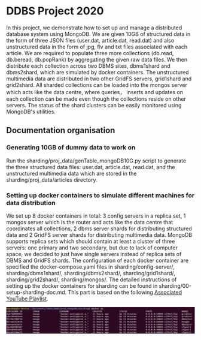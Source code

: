 # DDBS Project 2020

In this project, we demonstrate how to set up and manage a distributed database system using MongoDB. We are given 10GB of structured data in the form of three JSON files (user.dat, article.dat, read.dat) and also unstructured data in the form of jpg, flv and txt files associated with each article. We are required to populate three more collections (db.read, db.beread, db.popRank) by aggregating the given raw data files. We then distribute each collection across two DBMS sites, dbms1shard and dbms2shard, which are simulated by docker containers. The unstructured multimedia data are distributed in two other GridFS servers, grid1shard and grid2shard. All sharded collections can be loaded into the mongos server which acts like the data centre, where queries， inserts and updates on each collection can be made even though the collections reside on other servers. The status of the shard clusters can be easily monitored using MongoDB's utilities.

## Documentation organisation

### Generating 10GB of dummy data to work on
Run the sharding/proj_data/genTable_mongoDB10G.py script to generate the three structured data files: user.dat, article.dat, read.dat, and the unstructured multimedia data which are stored in the sharding/proj_data/articles directory.

### Setting up docker containers to simulate different machines for data distribution

We set up 8 docker containers in total: 3 config servers in a replica set, 1 mongos server which is the router and acts like the data centre that coordinates all collections, 2 dbms server shards for distributing structured data and 2 GridFS server shards for distributing multimedia data. MongoDB supports replica sets which should contain at least a cluster of three servers: one primary and two secondary, but due to lack of computer space, we decided to just have single servers instead of replica sets of DBMS and GridFS shards. The configuration of each docker container are specified the docker-compose.yaml files in sharding/config-server/, sharding/dbms1shard/, sharding/dbms2shard/, sharding/grid1shard/, sharding/grid2shard/, sharding/mongos/. The detailed instructions of setting up the docker containers for sharding can be found in sharding/00-setup-sharding-doc.md. This part is based on the following  [Associated YouTube Playlist](https://www.youtube.com/watch?v=LBthwZDRR-c&list=PL34sAs7_26wPvZJqUJhjyNtm7UedWR8Ps).

![Screenshot of docker containers setup](/pics/dockersetup.png?raw=true "Optional Title")
